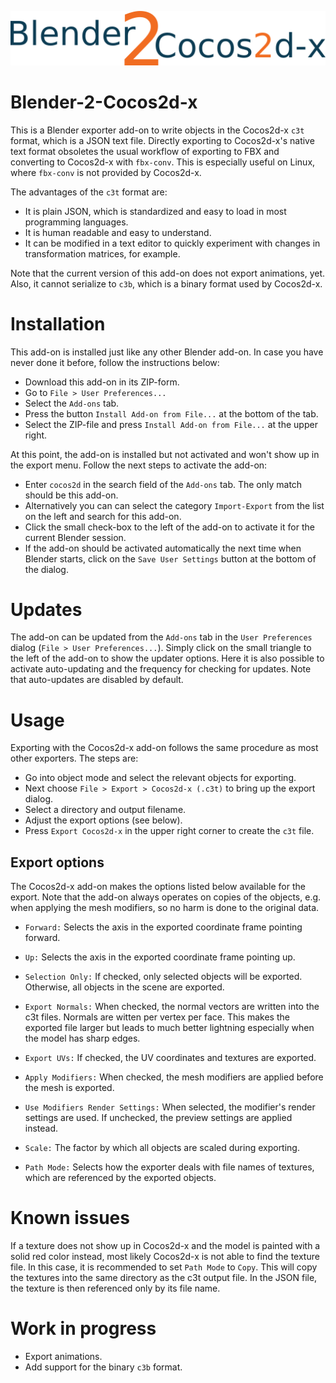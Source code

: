 ![Logo](Logo.png "Blender-2-Cocos2d-x")

# Blender-2-Cocos2d-x

This is a Blender exporter add-on to write objects in the Cocos2d-x ``c3t`` format, which
is a JSON text file. Directly exporting to Cocos2d-x's native text format obsoletes
the usual workflow of exporting to FBX and converting to Cocos2d-x with ``fbx-conv``.
This is especially useful on Linux, where ``fbx-conv`` is not provided by Cocos2d-x.

The advantages of the ``c3t`` format are:
* It is plain JSON, which is standardized and easy to load in most programming languages.
* It is human readable and easy to understand.
* It can be modified in a text editor to quickly experiment with changes in
  transformation matrices, for example.

Note that the current version of this add-on does not export animations, yet. Also, it
cannot serialize to ``c3b``, which is a binary format used by Cocos2d-x.

# Installation

This add-on is installed just like any other Blender add-on. In case you have never done
it before, follow the instructions below:

* Download this add-on in its ZIP-form.
* Go to ``File > User Preferences...``
* Select the ``Add-ons`` tab.
* Press the button ``Install Add-on from File...`` at the bottom of the tab.
* Select the ZIP-file and press ``Install Add-on from File...`` at the upper right.

At this point, the add-on is installed but not activated and won't show up in the
export menu. Follow the next steps to activate the add-on:
* Enter ``cocos2d`` in the search field of the ``Add-ons`` tab. The only match should be this add-on.
* Alternatively you can can select the category ``Import-Export`` from the list on the left and search for this add-on.
* Click the small check-box to the left of the add-on to activate it for the current Blender session.
* If the add-on should be activated automatically the next time when Blender starts, click on the
  ``Save User Settings`` button at the bottom of the dialog.

# Updates

The add-on can be updated from the ``Add-ons`` tab in the ``User Preferences``
dialog (``File > User Preferences...``).
Simply click on the small triangle to the left of the add-on to show the updater
options. Here it is also possible to activate auto-updating and the frequency
for checking for updates. Note that auto-updates are disabled by default.

# Usage

Exporting with the Cocos2d-x add-on follows the same procedure as most other
exporters. The steps are:

* Go into object mode and select the relevant objects for exporting.
* Next choose ``File > Export > Cocos2d-x (.c3t)`` to bring up the export dialog.
* Select a directory and output filename.
* Adjust the export options (see below).
* Press ``Export Cocos2d-x`` in the upper right corner to create the ``c3t`` file.

## Export options

The Cocos2d-x add-on makes the options listed below available for the export.
Note that the add-on always operates on copies of the objects, e.g. when
applying the mesh modifiers, so no harm is done to the original data.

* ``Forward:`` Selects the axis in the exported coordinate frame pointing forward.

* ``Up:`` Selects the axis in the exported coordinate frame pointing up.

* ``Selection Only:`` If checked, only selected objects will be exported. Otherwise, all objects in the scene
  are exported.

* ``Export Normals:`` When checked, the normal vectors are written into the c3t files. Normals are witten per
  vertex per face. This makes the exported file larger but leads to much better lightning especially when the
  model has sharp edges.

* ``Export UVs:`` If checked, the UV coordinates and textures are exported.

* ``Apply Modifiers:`` When checked, the mesh modifiers are applied before the mesh is
  exported.

* ``Use Modifiers Render Settings:`` When selected, the modifier's render settings are
  used. If unchecked, the preview settings are applied instead.

* ``Scale:`` The factor by which all objects are scaled during exporting.

* ``Path Mode:`` Selects how the exporter deals with file names of textures, which
  are referenced by the exported objects.

# Known issues

If a texture does not show up in Cocos2d-x and the model is painted with a solid red color instead, most likely
Cocos2d-x is not able to find the texture file. In this case, it is recommended to set ``Path Mode`` to ``Copy``. This will copy the
textures into the same directory as the c3t output file. In the JSON file, the texture is then referenced only
by its file name.

# Work in progress

* Export animations.
* Add support for the binary ``c3b`` format.
